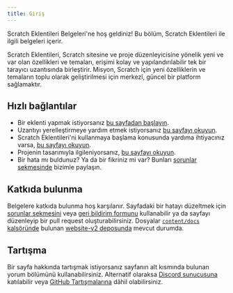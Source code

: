 ```yaml
---
title: Giriş
---
```


Scratch Eklentileri Belgeleri'ne hoş geldiniz! Bu bölüm, Scratch Eklentileri ile ilgili belgeleri içerir.

Scratch Eklentileri, Scratch sitesine ve proje düzenleyicisine yönelik yeni ve var olan özellikleri ve temaları, erişimi kolay ve yapılandırılabilir tek bir tarayıcı uzantısında birleştirir. Misyon, Scratch için yeni özelliklerin ve temaların toplu olarak geliştirilmesi için merkezî, güncel bir platform sağlamaktır.

## Hızlı bağlantılar

- Bir eklenti yapmak istiyorsanız [bu sayfadan başlayın](develop/getting-started/creating-an-addon).
- Uzantıyı yerelleştirmeye yardım etmek istiyorsanız [bu sayfayı okuyun](localization/joining-the-localization-team).
- Scratch Eklentileri'ni kullanmaya başlama konusunda yardıma ihtiyacınız varsa, [bu sayfayı okuyun](getting-started/quick-start).
- Projenin tasarımıyla ilgileniyorsanız, [bu sayfayı okuyun](reference/design).
- Bir hata mı buldunuz? Ya da bir fikriniz mi var? Bunları [sorunlar sekmesinde](https://github.com/ScratchAddons/ScratchAddons/issues) bizimle paylaşın.

## Katkıda bulunma

Belgelere katkıda bulunma hoş karşılanır. Sayfadaki bir hatayı düzeltmek için [sorunlar sekmesini](https://github.com/ScratchAddons/ScratchAddons/issues) veya [geri bildirim formunu](../feedback) kullanabilir ya da sayfayı düzenleyip bir pull request oluşturabilirsiniz. Dosyalar [`content/docs` kalsöründe](https://github.com/ScratchAddons/website-v2/tree/master/content/docs) bulunan [website-v2 deposunda](https://github.com/ScratchAddons/website-v2) mevcut durumda.

## Tartışma

Bir sayfa hakkında tartışmak istiyorsanız sayfanın alt kısmında bulunan yorum bölümünü kullanabilirsiniz. Alternatif olaraksa [Discord sunucusuna](https://discord.gg/R5NBqwMjNc) katılabilir veya [GitHub Tartışmalarına](https://github.com/ScratchAddons/ScratchAddons/discussions) dâhil olabilirsiniz.